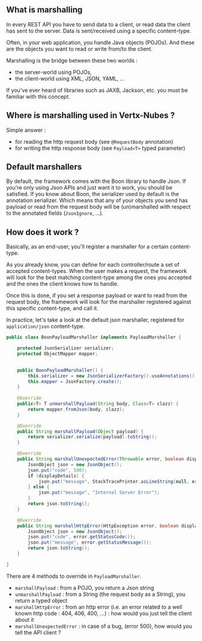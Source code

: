## What is marshalling

In every REST API you have to send data to a client, or read data the client has sent to the server. Data is sent/received using a specific content-type.

Often, in your web application, you handle Java objects (POJOs). And these are the objects you want to read or write from/to the client.

Marshalling is the bridge between these two worlds : 

* the server-world using POJOs, 
* the client-world using XML, JSON, YAML, ...

If you've ever heard of libraries such as JAXB, Jackson, etc. you must be familiar with this concept.


## Where is marshalling used in Vertx-Nubes ?

Simple answer : 
* for reading the http request body (see `@RequestBody` annotation)
* for writing the http response body (see `Payload<T>` typed parameter)

## Default marshallers

By default, the framework comes with the Boon library to handle Json. If you're only using Json APIs and just want it to work, you should be satisfied. If you know about Boon, the serializer used by default is the annotation serializer. Which means that any of your objects you send has payload or read from the request body will be (un)marshalled with respect to the annotated fields (`JsonIgnore`, ...).

## How does it work ?

Basically, as an end-user, you'll register a marshaller for a certain content-type.

As you already know, you can define for each controller/route a set of accepted content-types. When the user makes a request, the framework will look for the best matching content-type among the ones you accepted and the ones the client knows how to handle.

Once this is done, if you set a response payload or want to read from the request body, the framework will look for the marshaller registered against this specific content-type, and call it.


In practice, let's take a look at the default json marshaller, registered for `application/json` content-type.

```java
public class BoonPayloadMarshaller implements PayloadMarshaller {

    protected JsonSerializer serializer;
    protected ObjectMapper mapper;

	
	public BoonPayloadMarshaller() {
		this.serializer = new JsonSerializerFactory().useAnnotations().create();
		this.mapper = JsonFactory.create();
	}
	
	@Override
	public<T> T unmarshallPayload(String body, Class<T> clazz) {
		return mapper.fromJson(body, clazz);
	}

	@Override
	public String marshallPayload(Object payload) {
		return serializer.serialize(payload).toString();
	}

	@Override
	public String marshallUnexpectedError(Throwable error, boolean displayDetails) {
		JsonObject json = new JsonObject();
		json.put("code", 500);
		if (displayDetails) {
			json.put("message", StackTracePrinter.asLineString(null, error));
		} else {
			json.put("message", "Internal Server Error");
		}
		return json.toString();
	}

	@Override
	public String marshallHttpError(HttpException error, boolean displayDetails) {
		JsonObject json = new JsonObject();
		json.put("code", error.getStatusCode());
		json.put("message", error.getStatusMessage());
		return json.toString();
	}

}

```

There are 4 methods to override in `PayloadMarshaller`.

* `marshallPayload` : from a POJO, you return a Json string
* `unmarshallPayload` : from a String (the request body as a String), you return a typed object
* `marshallHttpError` : from an http error (i.e. an error related to a well known http code : 404, 406, 400, ...) : how would you just tell the client about it
* `marshallUnexpectedError` : in case of a bug, (error 500), how would you tell the API client ? 

